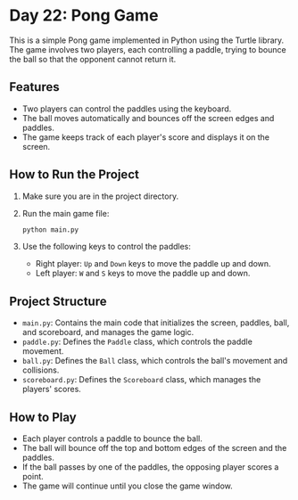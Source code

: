 # Day 22: Pong Game

This is a simple Pong game implemented in Python using the Turtle library. The game involves two players, each controlling a paddle, trying to bounce the ball so that the opponent cannot return it.

## Features

- Two players can control the paddles using the keyboard.
- The ball moves automatically and bounces off the screen edges and paddles.
- The game keeps track of each player's score and displays it on the screen.

## How to Run the Project

1. Make sure you are in the project directory.
2. Run the main game file:

    ```bash
    python main.py
    ```

3. Use the following keys to control the paddles:
    - Right player: `Up` and `Down` keys to move the paddle up and down.
    - Left player: `W` and `S` keys to move the paddle up and down.

## Project Structure

- `main.py`: Contains the main code that initializes the screen, paddles, ball, and scoreboard, and manages the game logic.
- `paddle.py`: Defines the `Paddle` class, which controls the paddle movement.
- `ball.py`: Defines the `Ball` class, which controls the ball's movement and collisions.
- `scoreboard.py`: Defines the `Scoreboard` class, which manages the players' scores.

## How to Play

- Each player controls a paddle to bounce the ball.
- The ball will bounce off the top and bottom edges of the screen and the paddles.
- If the ball passes by one of the paddles, the opposing player scores a point.
- The game will continue until you close the game window.
